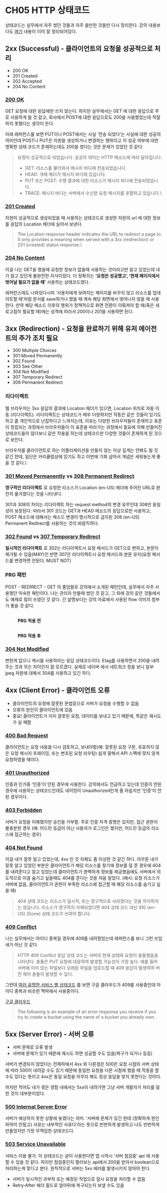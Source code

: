 # CH05 HTTP 상태코드

상태코드는 실무에서 자주 썼던 것들과 자주 쓸만한 것들만 다시 정리한다. 강의 내용보다도 [여기](https://developer.mozilla.org/ko/docs/Web/HTTP/Status) 내용이 이미 잘 정리되어있다.

## **2xx (Successful) - 클라이언트의 요청을 성공적으로 처리**

* 200 OK
* 201 Created
* 202 Accepted
* 204 No Content



### [**200 OK**](https://tools.ietf.org/html/rfc7231#section-6.3.1)

GET 요청에 대한 응답에만 쓰지 않는다. 하지만 실무에서는 GET 에 대한 응답으로 주로 사용하게 될 것 같고, 회사에서 POST에 대한 응답으로도 200을 사용했었는데 적절하지 못했다는 생각이 든다.

아래 레퍼런스를 보면 PUT이나 POST에서는 사실 ‘전송 되었다’는 사실에 대한 성공의 의미인데 POST나 PUT은 자원을 생성하거나 변경하는 행위이고 이 성공 여부에 대한 명확한 상태 코드가 존재하는데도 200을 썼다는 것은 문제가 있었던 것 같다.

> 요청이 성공적으로 되었습니다. 성공의 의미는 HTTP 메소드에 따라 달라집니다.
>
> * GET: 리소스를 불러와서 메시지 바디에 전송되었습니다.
> * HEAD: 개체 해더가 메시지 바디에 있습니다.
> * PUT 또는 POST: 수행 결과에 대한 리소스가 메시지 바디에 전송되었습니다.
> * TRACE: 메시지 바디는 서버에서 수신한 요청 메시지를 포함하고 있습니다.\
>

### [**201 Created**](https://developer.mozilla.org/ko/docs/Web/HTTP/Status/201)

자원이 성공적으로 생성되었을 때 사용하는 상태코드로 생성한 자원의 url 에 대한 정보를 응답의 Location 헤더에 실어서 보낸다.

> The Location response header indicates the URL to redirect a page to. It only provides a meaning when served with a 3xx (redirection) or 201 (created) status response.\
>

### [**204 No Content**](https://developer.mozilla.org/ko/docs/Web/HTTP/Status/204)

이걸 나는 GET을 했을때 요청한 정보가 없을때 사용하는 것이라고만 알고 있었는데 내가 알고 있던게 불완전한 지식이었다. 더 정확히는 **‘요청은 성공했고’, ‘현재 페이지에서 벗어날 필요가 없을 때’** 사용하는 상태코드였다.

레퍼런스에도 나와있다시피 ‘사용자에게 보여지는 페이지를 바꾸지 않고 리소스를 업데이트할 때’처럼 문서를 save하거나 했을 때 계속 해당 화면에서 벗어나지 않을 때 사용한다. 만약 해당 메소드 이후의 행위가 정책적으로 화면 전환이 이뤄져야 할 때(혹은 새로고침이 필요할 때)에는 성격에 따라서 200이나 201을 사용하면 된다.

## **3xx (Redirection) - 요청을 완료하기 위해 유저 에이전트의 추가 조치 필요**

* 300 Multiple Choices
* 301 Moved Permanently
* 302 Found
* 303 See Other
* 304 Not Modified
* 307 Temporary Redirect
* 308 Permanent Redirect

### **리다이렉트**

웹 브라우저는 3xx 응답의 결과에 Location 헤더가 있으면, Location 위치로 자동 이동 (리다이렉트). 리다이렉트는 상태코드가 매우 다양하지만 작동은 같은 것들이 있기도 하고 좀 개인적으로 난잡하다고 느껴지는데, 이유는 다양한 브라우저들이 존재하고 표준이 정립되는 과정에서 브라우저들이 이 표준을 따라가는 과정에서 필요에 의해 만들어진 상태코드들이 많다보니 같은 작용을 하는데 상태코드만 다양한 것들이 존재하게 된 것으로 보인다.

브라우저를 클라이언트로 하는 어플리케이션을 만들지 않는 이상 깊게는 안봐도 될 것 같긴 한데, 일단은 커리큘럼상에 있기도 하고 이번에 기회 삼아서 개념은 세워놓는게 좋을 것 같다.\


### [**301 Moved Permanently**](https://developer.mozilla.org/ko/docs/Web/HTTP/Status/301) **vs** [**308 Permanent Redirect**](https://developer.mozilla.org/en-US/docs/Web/HTTP/Status/308)

**영구적인 리다이렉트** 로 요청한 리소스가 Location (en-US) 헤더에 주어진 URL로 완전히 옮겨졌다는 것을 나타낸다.

301과 308의 차이는 리다이렉트 하는 request method의 변경 유무인데 308만 동일성이 보장된다. 따라서 301 코드는 GET과 HEAD 메소드의 응답으로만 사용하고, POST 메소드에 대해서는 메소드 변경이 명시적으로 금지된 308 (en-US) Permanent Redirect를 사용하는 것이 바람직하다.



### [**302 Found**](https://developer.mozilla.org/en-US/docs/Web/HTTP/Status/302) **vs** [**307 Temporary Redirect**](https://developer.mozilla.org/en-US/docs/Web/HTTP/Status/307)

**일시적인 리다이렉트** 로 302는 리다이렉트시 요청 메서드가 GET으로 변하고, 본문이 제거될 수 있음(MAY)인 반면 307은 리다이렉트시 요청 메서드와 본문 유지(요청 메서드를 변경하면 안된다. MUST NOT)



### **PRG 패턴**

POST - REDIRECT - GET 의 줄임말로 강의에서 소개된 패턴인데, 실무에서 자주 사용했던 익숙한 패턴이다. 나는 관리자 만들때 썼던 것 같고, 그 외에 강의 같은 것들에서도 예제로 많이 쓰였던 것 같다. 긴 설명보다는 강의 자료에서 사용된 flow 이미지 첨부가 좋을 것 같다.

<figure><img src="http://localhost:4000/assets/images/infra/prg-1.png" alt=""><figcaption><p><strong>PRG 적용 전</strong></p></figcaption></figure>

<figure><img src="http://localhost:4000/assets/images/infra/prg-2.png" alt=""><figcaption><p><strong>PRG 적용 후</strong></p></figcaption></figure>





### [**304 Not Modified**](https://developer.mozilla.org/ko/docs/Web/HTTP/Status/304)

변한게 없으니 캐시를 사용하라는 응답 상태코드이다. Etag를 사용하면서 200을 내려주는 것과 무슨 차이인지 잘 모르겠다. 실제로 네이버 에서 네트워크 창을 보니 일부 jpeg 자원에 대해서 304를 사용하고 있긴 하다.



## **4xx (Client Error) - 클라이언트 오류**

* 클라이언트의 요청에 잘못된 문법등으로 서버가 요청을 수행할 수 없음
* 오류의 원인이 클라이언트에 있음
* 중요! 클라이언트가 이미 잘못된 요청, 데이터를 보내고 있기 때문에, 똑같은 재시도가 실 패함



### [**400 Bad Request**](https://developer.mozilla.org/ko/docs/Web/HTTP/Status/400)

클라이언트는 요청 내용을 다시 검토하고, 보내야함(예: 잘못된 요청 구문, 유효하지 않은 요청 메시지 프레이밍, 또는 변조된 요청 라우팅) 쉽게 말해서 API 스펙에 맞지 않게 요청하였을 때이다.

### [**401 Unauthorized**](https://developer.mozilla.org/ko/docs/Web/HTTP/Status/401)

인증과 인가중 ‘인증’이 안된 경우에 사용한다. 강의에서도 언급하고 있는데 인증이 안된 경우에 사용하는 상태코드인데도 네이밍이 Unauthorized인게 좀 아쉽지만 ‘인증’이 안된 경우이다.

### [**403 Forbidden**](https://developer.mozilla.org/ko/docs/Web/HTTP/Status/403)

서버가 요청을 이해했지만 승인을 거부함. 주로 인증 자격 증명은 있지만, 접근 권한이 불충분한 경우 (예: 어드민 등급이 아닌 사용자가 로그인은 했지만, 어드민 등급의 리소스에 접근하는 경우)

### [**404 Not Found**](https://developer.mozilla.org/ko/docs/Web/HTTP/Status/404)

이걸 내가 잘못 알고 있었는데, 4xx 인 것 자체도 좀 이상한 것 같긴 하다. 아무튼 내가 잘못 알고 있었던 부분은 클라이언트가 해당 리소스를 찾기에 정보를 덜 준 경우에 404를 내려준다고 알고 있었는데 클라이언트가 완벽하게 정보를 제공했음에도 서버에서 의도적으로 이걸 숨기고 싶을때도 404를 준다는 것을 처음 알았다. (예시: 요청 리소스가 서버에 없음, 클라이언트가 권한이 부족한 리소스에 접근할 때 해당 리소스를 숨기고 싶을 때)

> 404 상태 코드는 리소스가 일시적, 또는 영구적으로 사라졌다는 것을 의미하지는 않습니다. 리소스가 영구적히 삭제되었다면 404 상태 코드 대신 410 (en-US) (Gone) 상태 코드가 쓰여야 합니다.

### [**409 Conflict**](https://developer.mozilla.org/ko/docs/Web/HTTP/Status/409)

나는 실무에서는 아이디 중복일 경우에 409를 내려줬었는데 레퍼런스를 보니 그런 쓰임새가 아닌 것 같다.

> HTTP 409 Conflict 응답 상태 코드는 서버의 현재 상태와 요청이 충돌했음을 나타낸다. 충돌은 PUT 요청에 대응하여 발생할 가능성이 가장 높다. 예를 들어 서버에 이미 있는 파일보다 오래된 파일을 업로드할 때 409 응답이 발생하여 버전 제어 충돌이 발생할 수 있다.

그런데 [여러 유명한 서비스 별 상태코드](https://gist.github.com/vkostyukov/32c84c0c01789425c29a) 를 보면 구글 클라우드가 409를 사용중인데 아이디 중복과 비슷한 맥락에서 사용중이다.

[구글 클라우드](https://cloud.google.com/storage/docs/json\_api/v1/status-codes#409-conflict)

> The following is an example of an error response you receive if you try to create a bucket using the name of a bucket you already own.

## **5xx (Server Error) - 서버 오류**

* 서버 문제로 오류 발생
* 서버에 문제가 있기 때문에 재시도 하면 성공할 수도 있음(복구가 되거나 등등)

서버가 변경되지 않았다는 전제하에서 4xx 와 다른점은 500은 요청 시점의 서버 상태에 따라 500이 내려갈 수도 있기 때문에 동일한 요청을 다른 시점에 했을 때 작동을 할 수도 있다는 뜻이고 4xx은 동일 요청을 아무리 해도 정상 응답을 밪지 못한다는 것이다.

하지만 적어도 내가 겪은 경험 내에서는 5xx이 내려가면 그냥 서버 개발자가 처리를 덜한 것이 대부분이었다.

### [**500 Internal Server Error**](https://developer.mozilla.org/ko/docs/Web/HTTP/Status/500)

서버가 예상하지 못한 상황에 놓였다는 의미. ‘서버에 문제가 있긴 한데 (정확하게 원인 파악이 안됬고) 사유는 내부적인 사유다’라는 뜻으로 빈번하게 발생하고 나도 빈번하게 만들었지만 가장 무책임한 상태코드다.

### [**503 Service Unavailable**](https://developer.mozilla.org/ko/docs/Web/HTTP/Status/503)

서비스 이용 불가. 이 상태코드는 굳이 사용한다면 앱 시작시 ‘서버 점검중’ api 에 사용할 수 있을 것 같다. 하지만 점검중인지 찔러보는 api에서 200을 받아서 boolean으로 처리하는게 맞다고 본다. 원칙적으로 서버는 5xx 에러를 발생시키지 않아야 한다.

* 서버가 일시적인 과부하 또는 예정된 작업으로 잠시 요청을 처리할 수 없음
* Retry-After 헤더 필드로 얼마뒤에 복구되는지 보낼 수도 있음
